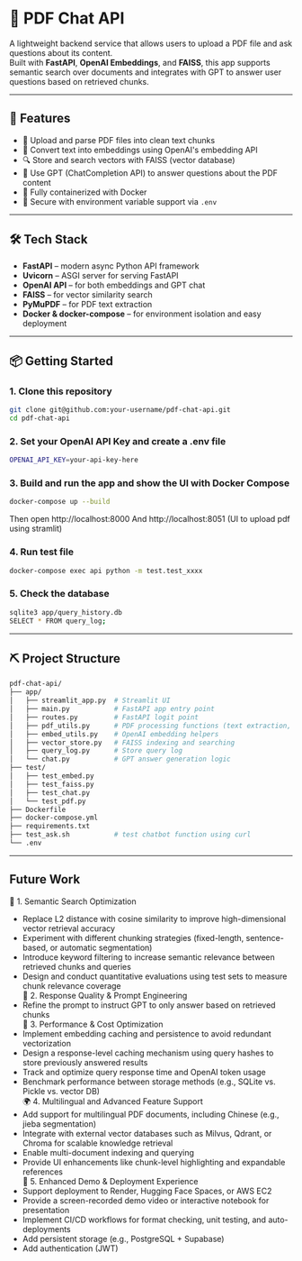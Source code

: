 # 📄 PDF Chat API

A lightweight backend service that allows users to upload a PDF file and ask questions about its content.  
Built with **FastAPI**, **OpenAI Embeddings**, and **FAISS**, this app supports semantic search over documents and integrates with GPT to answer user questions based on retrieved chunks.

---

## 🚀 Features

- 📄 Upload and parse PDF files into clean text chunks
- 🧠 Convert text into embeddings using OpenAI's embedding API
- 🔍 Store and search vectors with FAISS (vector database)
- 🤖 Use GPT (ChatCompletion API) to answer questions about the PDF content
- 🐳 Fully containerized with Docker
- 🔐 Secure with environment variable support via `.env`

---

## 🛠️ Tech Stack

- **FastAPI** – modern async Python API framework  
- **Uvicorn** – ASGI server for serving FastAPI  
- **OpenAI API** – for both embeddings and GPT chat  
- **FAISS** – for vector similarity search  
- **PyMuPDF** – for PDF text extraction  
- **Docker & docker-compose** – for environment isolation and easy deployment

---

## 📦 Getting Started

### 1. Clone this repository

```bash
git clone git@github.com:your-username/pdf-chat-api.git
cd pdf-chat-api
```

### 2. Set your OpenAI API Key and create a .env file
```bash
OPENAI_API_KEY=your-api-key-here
```

### 3. Build and run the app and show the UI with Docker Compose
```bash
docker-compose up --build
```
Then open http://localhost:8000
And
http://localhost:8051 (UI to upload pdf using stramlit)

### 4. Run test file
```bash
docker-compose exec api python -m test.test_xxxx
```

### 5. Check the database
```bash
sqlite3 app/query_history.db
SELECT * FROM query_log;
```

---

## ⛏️ Project Structure
```bash
pdf-chat-api/
├── app/
│   ├── streamlit_app.py  # Streamlit UI
│   ├── main.py           # FastAPI app entry point
│   ├── routes.py         # FastAPI logit point
│   ├── pdf_utils.py      # PDF processing functions (text extraction, chunking)
│   ├── embed_utils.py    # OpenAI embedding helpers
│   ├── vector_store.py   # FAISS indexing and searching
│   ├── query_log.py      # Store query log
│   └── chat.py           # GPT answer generation logic
├── test/
│   ├── test_embed.py    
│   ├── test_faiss.py   
│   ├── test_chat.py
│   └── test_pdf.py           
├── Dockerfile
├── docker-compose.yml
├── requirements.txt
├── test_ask.sh           # test chatbot function using curl
└── .env
```

---

## Future Work
🧠 1. Semantic Search Optimization
- Replace L2 distance with cosine similarity to improve high-dimensional vector retrieval accuracy
- Experiment with different chunking strategies (fixed-length, sentence-based, or automatic segmentation)
- Introduce keyword filtering to increase semantic relevance between retrieved chunks and queries
- Design and conduct quantitative evaluations using test sets to measure chunk relevance coverage  
🤖 2. Response Quality & Prompt Engineering
- Refine the prompt to instruct GPT to only answer based on retrieved chunks  
🚀 3. Performance & Cost Optimization
- Implement embedding caching and persistence to avoid redundant vectorization
- Design a response-level caching mechanism using query hashes to store previously answered results
- Track and optimize query response time and OpenAI token usage
- Benchmark performance between storage methods (e.g., SQLite vs. Pickle vs. vector DB)  
🌍 4. Multilingual and Advanced Feature Support
- Add support for multilingual PDF documents, including Chinese (e.g., jieba segmentation)
- Integrate with external vector databases such as Milvus, Qdrant, or Chroma for scalable knowledge retrieval
- Enable multi-document indexing and querying
- Provide UI enhancements like chunk-level highlighting and expandable references  
🧪 5. Enhanced Demo & Deployment Experience
- Support deployment to Render, Hugging Face Spaces, or AWS EC2
- Provide a screen-recorded demo video or interactive notebook for presentation
- Implement CI/CD workflows for format checking, unit testing, and auto-deployments
- Add persistent storage (e.g., PostgreSQL + Supabase)
- Add authentication (JWT)
